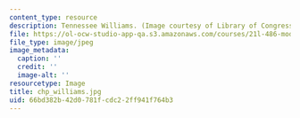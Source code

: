 ```yaml
---
content_type: resource
description: Tennessee Williams. (Image courtesy of Library of Congress.)
file: https://ol-ocw-studio-app-qa.s3.amazonaws.com/courses/21l-486-modern-drama-spring-2006/66bd382b42d0781fcdc22ff941f764b3_chp_williams.jpg
file_type: image/jpeg
image_metadata:
  caption: ''
  credit: ''
  image-alt: ''
resourcetype: Image
title: chp_williams.jpg
uid: 66bd382b-42d0-781f-cdc2-2ff941f764b3
---
```

